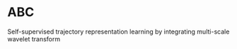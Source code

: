 # ABC
Self-supervised trajectory representation learning by integrating multi-scale wavelet transform

